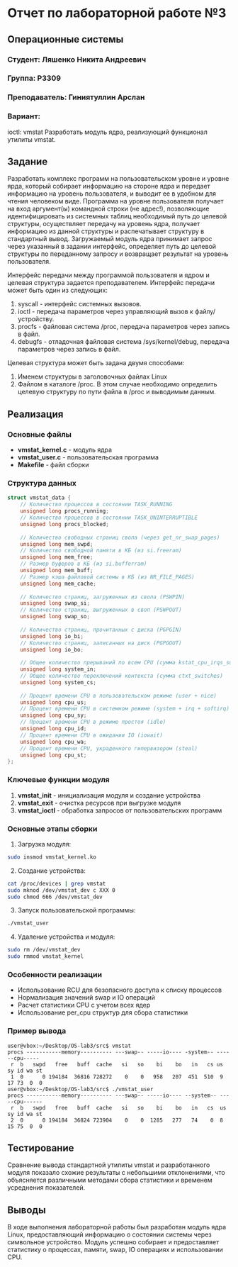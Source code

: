 # Отчет по лабораторной работе №3
## Операционные системы

### Студент: Ляшенко Никита Андреевич
### Группа: P3309
### Преподаватель: Гиниятуллин Арслан
### Вариант: 
ioctl: vmstat
Разработать модуль ядра, реализующий функционал утилиты vmstat.

## Задание
Разработать комплекс программ на пользовательском уровне и уровне ярда, который собирает информацию на стороне ядра и передает информацию на уровень пользователя, и выводит ее в удобном для чтения человеком виде. Программа на уровне пользователя получает на вход аргумент(ы) командной строки (не адрес!), позволяющие идентифицировать из системных таблиц необходимый путь до целевой структуры, осуществляет передачу на уровень ядра, получает информацию из данной структуры и распечатывает структуру в стандартный вывод. Загружаемый модуль ядра принимает запрос через указанный в задании интерфейс, определяет путь до целевой структуры по переданному запросу и возвращает результат на уровень пользователя.

Интерфейс передачи между программой пользователя и ядром и целевая структура задается преподавателем. Интерфейс передачи может быть один из следующих:

1. syscall - интерфейс системных вызовов.
2. ioctl - передача параметров через управляющий вызов к файлу/устройству.
3. procfs - файловая система /proc, передача параметров через запись в файл.
4. debugfs - отладочная файловая система /sys/kernel/debug, передача параметров через запись в файл.

Целевая структура может быть задана двумя способами:

1. Именем структуры в заголовочных файлах Linux
2. Файлом в каталоге /proc. В этом случае необходимо определить целевую структуру по пути файла в /proc и выводимым данным.

## Реализация

### Основные файлы
- **vmstat_kernel.c** - модуль ядра
- **vmstat_user.c** - пользовательская программа
- **Makefile** - файл сборки

### Структура данных
```c
struct vmstat_data {
    // Количество процессов в состоянии TASK_RUNNING
    unsigned long procs_running;
    // Количество процессов в состоянии TASK_UNINTERRUPTIBLE
    unsigned long procs_blocked;
    
    // Количество свободных страниц свопа (через get_nr_swap_pages)
    unsigned long mem_swpd;
    // Количество свободной памяти в КБ (из si.freeram)
    unsigned long mem_free;
    // Размер буферов в КБ (из si.bufferram)
    unsigned long mem_buff;
    // Размер кэша файловой системы в КБ (из NR_FILE_PAGES)
    unsigned long mem_cache;
    
    // Количество страниц, загруженных из свопа (PSWPIN)
    unsigned long swap_si;
    // Количество страниц, выгруженных в своп (PSWPOUT)
    unsigned long swap_so;
    
    // Количество страниц, прочитанных с диска (PGPGIN)
    unsigned long io_bi;
    // Количество страниц, записанных на диск (PGPGOUT)
    unsigned long io_bo;
    
    // Общее количество прерываний по всем CPU (сумма kstat_cpu_irqs_sum)
    unsigned long system_in;
    // Общее количество переключений контекста (сумма ctxt_switches)
    unsigned long system_cs;
    
    // Процент времени CPU в пользовательском режиме (user + nice)
    unsigned long cpu_us;
    // Процент времени CPU в системном режиме (system + irq + softirq)
    unsigned long cpu_sy;
    // Процент времени CPU в режиме простоя (idle)
    unsigned long cpu_id;
    // Процент времени CPU в ожидании IO (iowait)
    unsigned long cpu_wa;
    // Процент времени CPU, украденного гипервизором (steal)
    unsigned long cpu_st;
};
```

### Ключевые функции модуля
1. **vmstat_init** - инициализация модуля и создание устройства
2. **vmstat_exit** - очистка ресурсов при выгрузке модуля
3. **vmstat_ioctl** - обработка запросов от пользовательских программ

### Основные этапы сборки
1. Загрузка модуля:
```bash
sudo insmod vmstat_kernel.ko
```

2. Создание устройства:
```bash
cat /proc/devices | grep vmstat
sudo mknod /dev/vmstat_dev c XXX 0
sudo chmod 666 /dev/vmstat_dev
```

3. Запуск пользовательской программы:
```bash
./vmstat_user
```

4. Удаление устройства и модуля:
```bash
sudo rm /dev/vmstat_dev
sudo rmmod vmstat_kernel
```

### Особенности реализации
- Использование RCU для безопасного доступа к списку процессов
- Нормализация значений swap и IO операций
- Расчет статистики CPU с учетом всех ядер
- Использование per_cpu структур для сбора статистики

### Пример вывода
```
user@vbox:~/Desktop/OS-lab3/src$ vmstat 
procs -----------memory---------- ---swap-- -----io---- -system-- ------cpu-----
 r  b   swpd   free   buff  cache   si   so    bi    bo   in   cs us sy id wa st
 1  0      0 194184  36816 728272    0    0   958   207  451  510  9 17 73  0  0
user@vbox:~/Desktop/OS-lab3/src$ ./vmstat_user 
procs -----------memory---------- ---swap-- -----io---- --system-- -----cpu------
 r  b   swpd   free   buff  cache   si   so    bi    bo   in   cs  us sy id wa st
 2  0      0 194184  36824 723904    0    0  1285   277   74    0  8 15 75  0  0
```

## Тестирование
Сравнение вывода стандартной утилиты vmstat и разработанного модуля показало схожие результаты с небольшими отклонениями, что объясняется различными методами сбора статистики и временем усреднения показателей.

## Выводы
В ходе выполнения лабораторной работы был разработан модуль ядра Linux, предоставляющий информацию о состоянии системы через символьное устройство. Модуль успешно собирает и предоставляет статистику о процессах, памяти, swap, IO операциях и использовании CPU.
